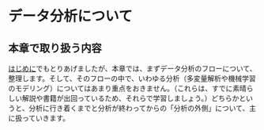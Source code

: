 <!-- #region -->
# データ分析について


## 本章で取り扱う内容

[はじめに](https://blacktanktop.github.io/tips4ds/intro.html)でもとりあげましたが、本章では、まずデータ分析のフローについて、整理します。そして、そのフローの中で、いわゆる分析（多変量解析や機械学習のモデリング）についてはあまり重点をおきません。（これらは、すでに素晴らしい解説や書籍が出回っているため、それらで学習しましょう。）どちらかというと、分析に行き着くまでと分析が終わってからの「分析の外側」について、主に扱っていきます。
<!-- #endregion -->

```python

```
